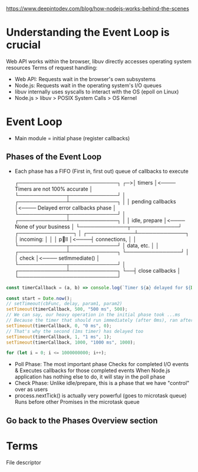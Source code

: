 https://www.deepintodev.com/blog/how-nodejs-works-behind-the-scenes

# Understanding the Event Loop is crucial
Web API works within the browser, libuv directly accesses operating system resources
Terms of request handling:
- Web API: Requests wait in the browser's own subsystems
- Node.js: Requests wait in the operating system's I/O queues
- libuv internally uses syscalls to interact with the OS (epoll on Linux)
- Node.js > libuv > POSIX System Calls > OS Kernel

# Event Loop
- Main module = initial phase (register callbacks)
## Phases of the Event Loop
- Each phase has a FIFO (First in, first out) queue of callbacks to execute

   ┌───────────────────────────┐
┌─>│           timers          │<──── Timers are not 100% accurate
│  └─────────────┬─────────────┘
│  ┌─────────────┴─────────────┐
│  │     pending callbacks     │<──── Delayed error callbacks phase 
│  └─────────────┬─────────────┘
│  ┌─────────────┴─────────────┐
│  │       idle, prepare       │<──── None of your business
│  └─────────────┬─────────────┘     ┌───────────────┐
│  ┌─────────────┴─────────────┐     │   incoming:   │
│  │           p🎯ll           │<────┤  connections, │
│  └─────────────┬─────────────┘     │   data, etc.  │
│  ┌─────────────┴─────────────┐     └───────────────┘
│  │           check           │<──── setImmediate()
│  └─────────────┬─────────────┘
│  ┌─────────────┴─────────────┐
└──┤      close callbacks      │
   └───────────────────────────┘

```js
const timerCallback = (a, b) => console.log(`Timer ${a} delayed for ${Date.now() - start - b}`);

const start = Date.now();
// setTimeout(cbFunc, delay, param1, param2)
setTimeout(timerCallback, 500, "500 ms", 500);
// We can say, our heavy operation in the initial phase took ...ms
// Because the timer that should run immediately (after 0ms), ran after ...ms
setTimeout(timerCallback, 0, "0 ms", 0);
// That's why the second (1ms timer) has delayed too
setTimeout(timerCallback, 1, "1 ms", 1);
setTimeout(timerCallback, 1000, "1000 ms", 1000);

for (let i = 0; i <= 1000000000; i++);
```
- Poll Phase: The most important phase
  Checks for completed I/O events & Executes callbacks for those completed events
  When Node.js application has nothing else to do, it will stay in the poll phase
- Check Phase: Unlike idle/prepare, this is a phase that we have "control" over as users
- process.nextTick() is actually very powerful (goes to microtask queue)
  Runs before other Promises in the microtask queue

## Go back to the Phases Overview section

# Terms
File descriptor
